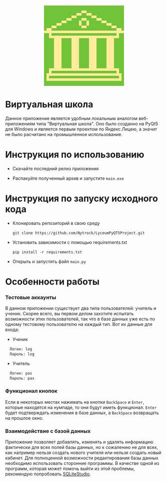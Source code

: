 <p align="center"><img src="Logo.png" alt="Logo" width="256"></p>

# Виртуальная школа
Данное приложение является удобным локальным аналогом веб-приложениям типа "Виртуальная школа". Оно было созданно на PyQt5 для Windows и является первым проектом по Яндекс.Лицею, а значит не было расчитано на промышленное использование.

# Инструкция по использованию
- Скачайте последний релиз приложения

- Распакуйте полученный архив и запустите `main.exe`

# Инструкция по запуску исходного кода

 - Клонировать репозиторий в свою среду
	```shell
	git clone https://github.com/Nytrock/LyceumPyQT5Project.git
	```

 - Установить зависимости с помощью requirements.txt
	```shell
	pip install -r requirements.txt
	```
  
 - Открыть и запустить файл `main.py`

# Особенности работы

###  Тестовые аккаунты
В данном приложении существует два типа пользователей: учитель и ученик. Скорее всего, вы первом делом захотите испытать возможности этих пользователей, так что в базе данных уже есть по одному тестовому пользователю на каждый тип. Вот их данные для входа:
  - Ученик
  ```shell
    Логин: log
	Пароль: log
  ```
  
  - Учитель
  ```shell
    Логин: pas
	Пароль: pas
  ```
 
###  Функционал кнопок
Если в некоторых местах нажимать на кнопки `BackSpace` и `Enter`, которые находятся на нумпаде, то они будут иметь функционал. `Enter` будет подтверждать изменения в базе данных, а `BackSpace` возвращать на прошлое окно.

###  Взаимодействие с базой данных
Приложение позволяет добавлять, изменять и удалять информацию фактически для всех полей базы данных, но к сожалению не для всех, как например нельзя создать нового учителя или нельзя создать новый кабинет. Для полноценной возможности редактирования базы данных необходимо использовать сторонние программы. В качестве одной из программ, которая может помочь выйти из этой проблемы, рекомендую попробовать [SQLiteStudio](https://sqlitestudio.pl/).
